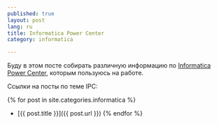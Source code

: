 ```yaml
---
published: true
layout: post
lang: ru
title: Informatica Power Center
category: informatica

---
```


Буду в этом посте собирать различную информацию по [Informatica Power Center](http://www.informatica.com), которым пользуюсь на работе.

Ссылки на посты по теме IPC:

{% for post in site.categories.informatica %}
  * [{{ post.title }}]({{ post.url }})
{% endfor %}

## 
